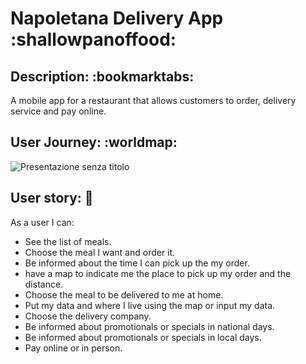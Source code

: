 # Napoletana Delivery App :shallowpanoffood: 

## Description: :bookmarktabs: 

A mobile app for a restaurant that allows customers to order, delivery service and pay online.

## User Journey:  :worldmap: 


![Presentazione senza titolo](https://user-images.githubusercontent.com/62670964/150210465-6ffaa82f-2b87-4508-a61f-0ca4ecbb64e9.jpg)

## User story: :book: 
As a user I can:
* See the list of meals.
* Choose the meal I want and order it.
* Be informed about the time I can pick up the my order.
* have a map to indicate me the place to pick up my order and the distance.
* Choose the meal to be delivered to me at home.
* Put my data and where I live using the map or input my data.
* Choose the delivery company.
* Be informed about promotionals or specials in national days.
* Be informed about promotionals or specials in local days.
* Pay online or in person.



